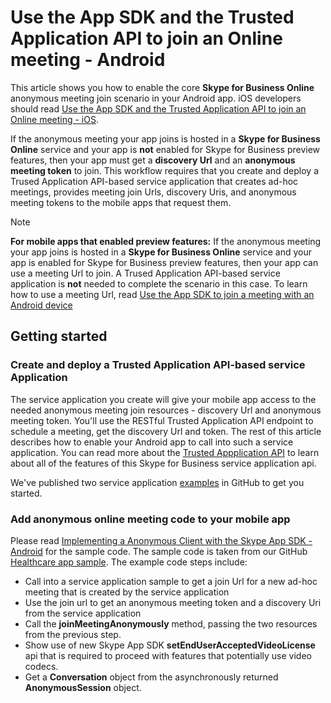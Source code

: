 # Use the App SDK and the Trusted Application API to join an Online meeting - Android

This article shows you how to enable the core  **Skype for Business Online** anonymous meeting join scenario in your Android app. iOS developers should read
[Use the App SDK and the Trusted Application API to join an Online meeting - iOS](HowToJoinOnlineMeeting_iOS.md). 

If the anonymous meeting your app joins is hosted in a **Skype for Business Online** service and 
your app is **not** enabled for Skype for Business preview features, then your app must get a **discovery Url** and an **anonymous meeting token** to join. This workflow requires that you create and deploy a Trused Application API-based service application that creates ad-hoc meetings, provides meeting join Urls, discovery Uris, and anonymous meeting tokens to the mobile apps that 
request them.

>[!NOTE]
**For mobile apps that enabled preview features:** If the anonymous meeting your app joins is hosted in a **Skype for Business Online** service and 
your app is enabled for Skype for Business preview features, then your app can use a meeting Url to join. A Trused Application API-based service application is **not** needed to complete the scenario in this case. To learn
how to use a meeting Url, read [Use the App SDK to join a meeting with an Android device](HowToJoinMeeting_Android.md)

## Getting started

### Create and deploy a Trusted Application API-based service Application

The service application you create will give your mobile app access to the needed anonymous meeting join resources - discovery Url and anonymous meeting token. You'll use the RESTful Trusted Application API endpoint to schedule a meeting, get 
the discovery Url and token. The rest of this article describes how to enable your Android app to call into such a service application. You can read more about the [Trusted Appplication API](../Trusted-Application-API/docs/Trusted_Application_API_GeneralReference.md) to learn
about all of the features of this Skype for Business service application api.

We've published two service application [examples](https://github.com/OfficeDev/skype-docs/tree/johnau/ucapdocs/Skype/Trusted-Application-API/samples) in GitHub to get you started.

### Add anonymous online meeting code to your mobile app

Please read [Implementing a Anonymous Client with the Skype App SDK - Android](https://github.com/OfficeDev/skype-docs/blob/johnau/ucapdocs/Skype/Trusted-Application-API/docs/ImplementingAnonymousClientWithSkypeAppSDK.md) for the sample code. 
The sample code is taken from our GitHub [Healthcare app sample](https://github.com/OfficeDev/skype-android-app-sdk-samples/tree/master/HealthcareApp). The example code steps include:

- Call into a service application sample to get a join Url for a new ad-hoc meeting that is created by the service application
- Use the join url to get an anonymous meeting token and a discovery Uri from the service application
- Call the **joinMeetingAnonymously** method, passing the two resources from the previous step.
- Show use of new Skype App SDK **setEndUserAcceptedVideoLicense** api that is required to proceed with features that potentially use video codecs.
- Get a **Conversation** object from the asynchronously returned **AnonymousSession** object.

